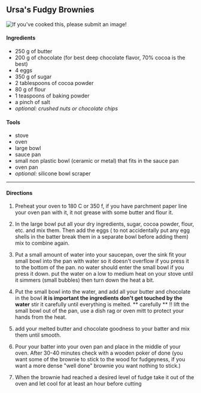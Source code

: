 

## Ursa's Fudgy Brownies

![If you've cooked this, please submit an image!]()

#### Ingredients

* 250 g of butter
* 200 g of chocolate (for best deep chocolate flavor, 70% cocoa is the best)
* 4 eggs
* 350 g of sugar
* 2 tablespoons of cocoa powder
* 80 g of flour
* 1 teaspoons of baking powder
* a pinch of salt
* *optional: crushed nuts or chocolate chips*


#### Tools

* stove
* oven
* large bowl
* sauce pan
* small non plastic bowl (ceramic or metal) that fits in the sauce pan
* oven pan
* *optional:* silicone bowl scraper

---

#### Directions

1. Preheat your oven to 180 C or 350 f, if you have parchment paper line your oven pan with it, it not grease with some butter and flour it.

2. In the large bowl put all your dry ingredients, sugar, cocoa powder, flour, etc. and mix them. Then add the eggs ( to not accidentally put any egg shells in the batter break them in a separate bowl before adding them) mix to combine again.

3. Put a small amount of water into your saucepan, over the sink fit your small bowl into the pan with water so it doesn't overflow if you press it to the bottom of the pan. no water should enter the small bowl if you press it down. put the water on a low to medium heat on your stove until it simmers (small bubbles) then turn down the heat a bit.

4. Put the small bowl into the water, and add all your butter and chocolate in the bowl **it is important the ingredients don't get touched by the water** stir it carefully until everything is melted. ** carefully ** !! lift the small bowl out of the pan, use a dish rag or oven mitt to protect your hands from the heat.

5. add your melted butter and chocolate goodness to your batter and mix them until smooth.

6. Pour your batter into your oven pan and place in the middle of your oven. After 30-40 minutes check with a wooden poker of done (you want some of the brownie to stick to the wood for fudgeyness, if you want a more dense "well done" brownie you want nothing to stick.)

7. When the brownie had reached a desired level of fudge take it out of the oven and let cool for at least an hour before cutting
<!-- by: UrsaPolaris#8262 -->
